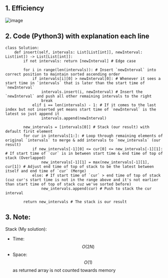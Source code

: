 ## 1. Efficiency
![image](https://github.com/KCP17/Leetcode-solutions/assets/148914885/0fef056b-e842-4a33-8561-0daf2101a9af)

## 2. Code (Python3) with explanation each line
```python3 []
class Solution:
    def insert(self, intervals: List[List[int]], newInterval: List[int]) -> List[List[int]]:
        if not intervals: return [newInterval] # Edge case

        for i in range(len(intervals)): # Insert `newInterval` into correct position to maintain sorted ascending order
            if intervals[i][0] > newInterval[0]: # Whenever it sees a start time in `intervals` that is later than the start time of `newInterval`
                intervals.insert(i, newInterval) # Insert the `newInterval` and push all other remaining intervals to the right
                break
            elif i == len(intervals) - 1: # If it comes to the last index but not inserted yet means start time of `newInterval` is the latest so just append it
                intervals.append(newInterval)

        new_intervals = [intervals[0]] # Stack (our result) with default first element
        for cur in intervals[1:]: # Loop through remaining elements of original `intervals` to merge & add intervals to `new_intervals` (our result)
            if new_intervals[-1][0] <= cur[0] <= new_intervals[-1][1]: # If start time of `cur` is in between start time & end time of top of stack (Overlapped)
                new_intervals[-1][1] = max(new_intervals[-1][1], cur[1]) # Adjust end time of top of stack to be the latest between itself and end time of `cur` (Merge)
            else: # If start time of `cur` > end time of top of stack (cuz cur's start time is not in the range above and it's not earlier than start time of top of stack cuz we've sorted before)
                new_intervals.append(cur) # Push to stack the cur interval

        return new_intervals # The stack is our result
```
## 3. Note:
Stack (My solution):
- Time: $$O(2N)$$
- Space: $$O(1)$$ as returned array is not counted towards memory
